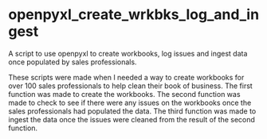 # openpyxl_create_wrkbks_log_and_ingest
A script to use openpyxl to create workbooks, log issues and ingest data once populated by sales professionals. 

These scripts were made when I needed a way to create workbooks for over 100 sales professionals to help clean their book of business. The first function was made to create the workbooks. The second function was made to check to see if there were any issues on the workbooks once the sales professionals had populated the data. The third function was made to ingest the data once the issues were cleaned from the result of the second function. 
